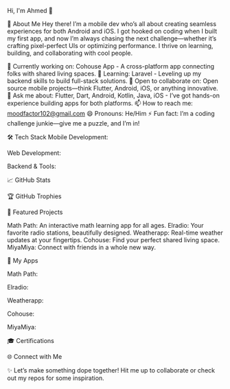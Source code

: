 Hi, I'm Ahmed 👋


🌟 About Me
Hey there! I’m a mobile dev who’s all about creating seamless experiences for both Android and iOS. I got hooked on coding when I built my first app, and now I’m always chasing the next challenge—whether it’s crafting pixel-perfect UIs or optimizing performance. I thrive on learning, building, and collaborating with cool people.

🔭 Currently working on: Cohouse App - A cross-platform app connecting folks with shared living spaces.
🌱 Learning: Laravel - Leveling up my backend skills to build full-stack solutions.
👯 Open to collaborate on: Open source mobile projects—think Flutter, Android, iOS, or anything innovative.
💬 Ask me about: Flutter, Dart, Android, Kotlin, Java, iOS - I’ve got hands-on experience building apps for both platforms.
📫 How to reach me: moodfactor102@gmail.com
😄 Pronouns: He/Him
⚡ Fun fact: I’m a coding challenge junkie—give me a puzzle, and I’m in!


🛠️ Tech Stack
Mobile Development:





Web Development:

Backend & Tools:


📈 GitHub Stats



🏆 GitHub Trophies


🚀 Featured Projects

Math Path: An interactive math learning app for all ages.
Elradio: Your favorite radio stations, beautifully designed.
Weatherapp: Real-time weather updates at your fingertips.
Cohouse: Find your perfect shared living space.
MiyaMiya: Connect with friends in a whole new way.


📱 My Apps

Math Path:


Elradio:


Weatherapp:


Cohouse:


MiyaMiya:




🎓 Certifications





🌐 Connect with Me



✨ Let’s make something dope together! Hit me up to collaborate or check out my repos for some inspiration.
